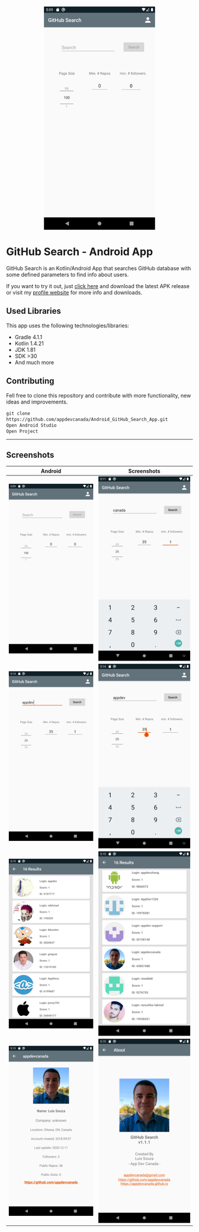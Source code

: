 <p align="center">
  <img src="/screenshots/Screenshot(1).png" width="300px" alt="GitHub Search App" />
</p>

# GitHub Search - Android App
GitHub Search is an Kotlin/Android App that searches GitHub database with some defined parameters to find info about users.

If you want to try it out, just [click here](https://github.com/appdevcanada/Android_GitHub_Search_App/releases) and download the latest APK release or visit my [profile website](https://appdevcanada.github.io/) for more info and downloads.

## Used Libraries

This app uses the following technologies/libraries:

* Gradle 4.1.1
* Kotlin 1.4.21
* JDK 1.81
* SDK >30
* And much more

## Contributing

Fell free to clone this repository and contribute with more functionality, new ideas and improvements.

```shell
git clone https://github.com/appdevcanada/Android_GitHub_Search_App.git
Open Android Studio
Open Project
```
___

## Screenshots

**Android** | Screenshots
|:-----:|:-----:|
![Screenshot 1](./screenshots/Screenshot(1).png "Main Screen") | ![Screenshot 2](./screenshots/Screenshot(2).png "Main Screen")
![Screenshot 3](./screenshots/Screenshot(3).png "Main Screen") | ![Screenshot 4](./screenshots/Screenshot(4).png "Main Screen")
![Screenshot 5](./screenshots/Screenshot(5).png "Results Screen") | ![Screenshot 6](./screenshots/Screenshot(6).png "Results Screen")
![Screenshot 7](./screenshots/Screenshot(7).png "Detail Screen") | ![Screenshot 8](./screenshots/Screenshot(8).png "About Screen")
